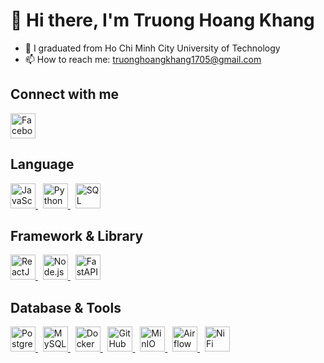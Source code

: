 # 👋 Hi there, I'm Truong Hoang Khang

- 🔭 I graduated from Ho Chi Minh City University of Technology
- 📫 How to reach me: truonghoangkhang1705@gmail.com

## Connect with me
<a href="https://www.facebook.com/bon.ne.1705">
  <img src="https://cdn-icons-png.flaticon.com/512/145/145802.png" alt="Facebook" width="40"/>
</a>

## Language
<a href="https://www.javascript.com/">
  <img src="https://cdn-icons-png.flaticon.com/512/5968/5968292.png" alt="JavaScript" width="40"/>
</a>&nbsp;
<a href="https://www.python.org/">
  <img src="https://cdn-icons-png.flaticon.com/512/5968/5968350.png" alt="Python" width="40"/>
</a>&nbsp;
<a href="https://www.w3schools.com/sql/">
  <img src="https://cdn-icons-png.flaticon.com/512/919/919836.png" alt="SQL" width="40"/>
</a>

## Framework & Library
<a href="https://reactjs.org/">
  <img src="https://cdn-icons-png.flaticon.com/512/919/919851.png" alt="ReactJS" width="40"/>
</a>&nbsp;
<a href="https://nodejs.org/">
  <img src="https://cdn-icons-png.flaticon.com/512/919/919825.png" alt="Node.js" width="40"/>
</a>&nbsp;
<a href="https://fastapi.tiangolo.com/">
  <img src="https://cdn-icons-png.flaticon.com/512/5968/5968672.png" alt="FastAPI" width="40"/>
</a>

## Database & Tools
<a href="https://www.postgresql.org/">
  <img src="https://cdn-icons-png.flaticon.com/512/5968/5968342.png" alt="PostgreSQL" width="40"/>
</a>&nbsp;
<a href="https://www.mysql.com/">
  <img src="https://cdn-icons-png.flaticon.com/512/5968/5968313.png" alt="MySQL" width="40"/>
</a>&nbsp;
<a href="https://www.docker.com/">
  <img src="https://cdn-icons-png.flaticon.com/512/919/919853.png" alt="Docker" width="40"/>
</a>&nbsp;
<a href="https://github.com/">
  <img src="https://cdn-icons-png.flaticon.com/512/25/25231.png" alt="GitHub" width="40"/>
</a>&nbsp;
<a href="https://min.io/">
  <img src="https://cdn-icons-png.flaticon.com/512/919/919847.png" alt="MinIO" width="40"/>
</a>&nbsp;
<a href="https://airflow.apache.org/">
  <img src="https://cdn-icons-png.flaticon.com/512/919/919836.png" alt="Airflow" width="40"/>
</a>&nbsp;
<a href="https://nifi.apache.org/">
  <img src="https://cdn-icons-png.flaticon.com/512/919/919844.png" alt="NiFi" width="40"/>
</a>
